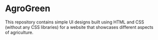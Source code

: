 # AgroGreen
This repository contains simple UI designs built using HTML and CSS (without any CSS libraries) for a website that showcases different aspects of agriculture.
